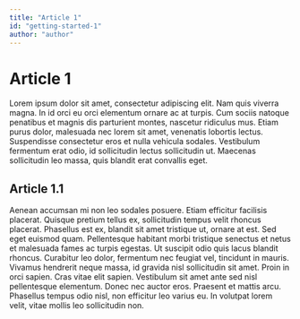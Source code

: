 ```yaml
---
title: "Article 1"
id: "getting-started-1" 
author: "author"
---
```

# Article 1
Lorem ipsum dolor sit amet, consectetur adipiscing elit. Nam quis viverra magna. In id orci eu orci elementum ornare ac at turpis. Cum sociis natoque penatibus et magnis dis parturient montes, nascetur ridiculus mus. Etiam purus dolor, malesuada nec lorem sit amet, venenatis lobortis lectus. Suspendisse consectetur eros et nulla vehicula sodales. Vestibulum fermentum erat odio, id sollicitudin lectus sollicitudin ut. Maecenas sollicitudin leo massa, quis blandit erat convallis eget.

## Article 1.1
Aenean accumsan mi non leo sodales posuere. Etiam efficitur facilisis placerat. Quisque pretium tellus ex, sollicitudin tempus velit rhoncus placerat. Phasellus est ex, blandit sit amet tristique ut, ornare at est. Sed eget euismod quam. Pellentesque habitant morbi tristique senectus et netus et malesuada fames ac turpis egestas. Ut suscipit odio quis lacus blandit rhoncus. Curabitur leo dolor, fermentum nec feugiat vel, tincidunt in mauris. Vivamus hendrerit neque massa, id gravida nisl sollicitudin sit amet. Proin in orci sapien. Cras vitae elit sapien. Vestibulum sit amet ante sed nisl pellentesque elementum. Donec nec auctor eros. Praesent et mattis arcu. Phasellus tempus odio nisl, non efficitur leo varius eu. In volutpat lorem velit, vitae mollis leo sollicitudin non.